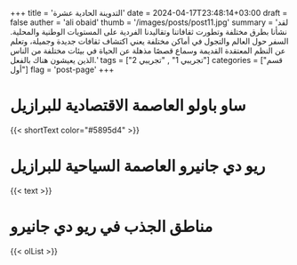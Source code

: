 +++
title = 'التدوينة الحادية عشرة'
date = 2024-04-17T23:48:14+03:00
draft = false
auther = 'ali obaid'
thumb = '/images/posts/post11.jpg'
summary = 'لقد نشأنا بطرق مختلفة وتطورت ثقافاتنا وتقاليدنا الفردية على المستويات الوطنية والمحلية. السفر حول العالم والتجول في أماكن مختلفة يعني اكتشاف ثقافات جديدة وجميلة، وتعلم عن النظم المعتقدة القديمة وسماع قصصًا مذهلة عن الحياة في بيئات مختلفة من الناس الذين يعيشون هناك بالفعل.'
tags = ["تجريبي 1" , "تجريبي 2"]
categories = ["قسم أول"]
flag = 'post-page'
+++
# ساو باولو العاصمة الاقتصادية للبرازيل
{{< shortText color="#5895d4" >}}

# ريو دي جانيرو العاصمة السياحية للبرازيل
{{< text >}}

# مناطق الجذب في ريو دي جانيرو
{{< olList >}}